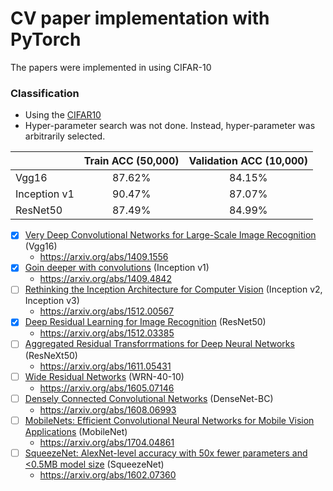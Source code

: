 # CV paper implementation with PyTorch
The papers were implemented in using CIFAR-10

### Classification
+ Using the [CIFAR10](https://www.cs.toronto.edu/~kriz/cifar.html)
+ Hyper-parameter search was not done. Instead, hyper-parameter was arbitrarily selected.


|                  | Train ACC (50,000) | Validation ACC (10,000) |
| :--------------- | :-------: | :------------: |
| Vgg16      |  87.62%  |     84.15%     |
| Inception v1 | 90.47% | 87.07% |
| ResNet50  | 87.49% | 84.99% |

* [x] [Very Deep Convolutional Networks for Large-Scale Image Recognition](https://github.com/aisolab/cv_implementation/tree/master/Very_Deep_Convolutional_Networks_for_Large-Scale_Image_Recognition) (Vgg16)
  + https://arxiv.org/abs/1409.1556
* [x] [Goin deeper with convolutions]() (Inception v1)
  + https://arxiv.org/abs/1409.4842
* [ ] [Rethinking the Inception Architecture for Computer Vision]() (Inception v2, Inception v3)
  + https://arxiv.org/abs/1512.00567
* [x] [Deep Residual Learning for Image Recognition](https://github.com/aisolab/cv_implementation/tree/master/Deep_Residual_Learning_for_Image_Recognition) (ResNet50)
  + https://arxiv.org/abs/1512.03385
* [ ] [Aggregated Residual Transforrmations for Deep Neural Networks]() (ResNeXt50)
  + https://arxiv.org/abs/1611.05431
* [ ] [Wide Residual Networks]() (WRN-40-10)
  + https://arxiv.org/abs/1605.07146
* [ ] [Densely Connected Convolutional Networks]() (DenseNet-BC)
  + https://arxiv.org/abs/1608.06993
* [ ] [MobileNets: Efficient Convolutional Neural Networks for Mobile Vision Applications]() (MobileNet)
  + https://arxiv.org/abs/1704.04861
* [ ] [SqueezeNet: AlexNet-level accuracy with 50x fewer parameters and <0.5MB model size]() (SqueezeNet)
  + https://arxiv.org/abs/1602.07360

